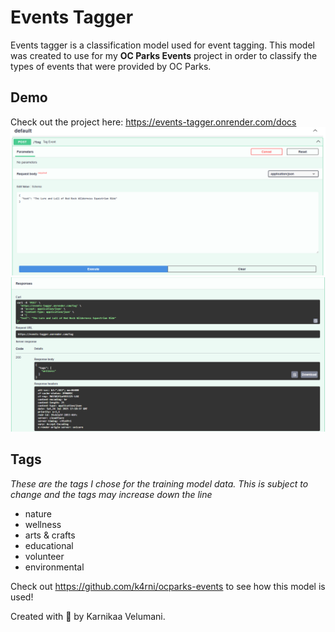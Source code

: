# Events Tagger
Events tagger is a classification model used for event tagging. This model was created to use for my **OC Parks Events** project in order to classify the types of events that were provided by OC Parks. 

## Demo
Check out the project here: https://events-tagger.onrender.com/docs
![Testing text for the model](image.png)
![Output of the test text](image-1.png)

## Tags
_These are the tags I chose for the training model data. This is subject to change and the tags may increase down the line_
- nature
- wellness
- arts & crafts
- educational
- volunteer
- environmental

Check out https://github.com/k4rni/ocparks-events to see how this model is used!

Created with 💖 by Karnikaa Velumani.